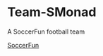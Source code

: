 # Team-SMonad
A SoccerFun football team

[SoccerFun](https://www.cs.ru.nl/P.Achten/SoccerFun/SoccerFun.html)
